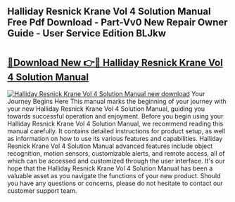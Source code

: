 ## Halliday Resnick Krane Vol 4 Solution Manual Free Pdf Download - Part-Vv0 New Repair Owner Guide - User Service Edition BLJkw

# <h2><a href="http://bc85449.oget.top/?id=Halliday+Resnick+Krane+Vol+4+Solution+Manual">🔗Download New 👉🔴 Halliday Resnick Krane Vol 4 Solution Manual</a></h2>

[![Halliday Resnick Krane Vol 4 Solution Manual new download](https://i.imgur.com/5g1atiW.png)](http://bc85449.oget.top/?id=Halliday+Resnick+Krane+Vol+4+Solution+Manual)
Your Journey Begins Here This manual marks the beginning of your journey with your new Halliday Resnick Krane Vol 4 Solution Manual, guiding you towards successful operation and enjoyment. Before you begin using your Halliday Resnick Krane Vol 4 Solution Manual, we recommend reading this manual carefully. It contains detailed instructions for product setup, as well as information on how to use its various features and capabilities. Halliday Resnick Krane Vol 4 Solution Manual advanced features include object recognition, motion sensors, customizable alerts, and remote access, all of which can be accessed and customized through the user interface. It's our hope that the Halliday Resnick Krane Vol 4 Solution Manual has been a valuable asset as you navigate the functions of your new product. Should you have any questions or concerns, please do not hesitate to contact our customer support team.
